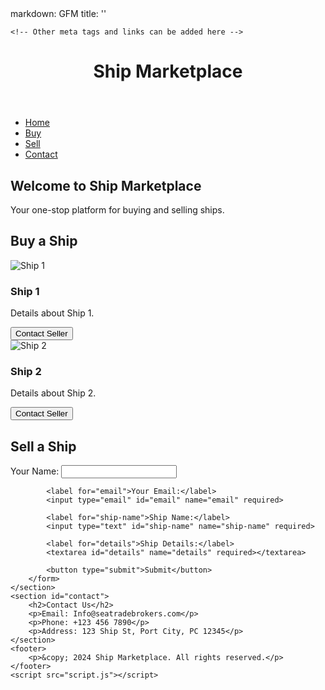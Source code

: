 <head>
markdown: GFM
title: ''   
    <meta name="viewport" content="width=device-width, initial-scale=1.0">
    
    <!-- Other meta tags and links can be added here -->
</head>
<body>
    <header>
        <h1>Ship Marketplace</h1>
    </header>
    <nav>
        <ul>
            <li><a href="#home">Home</a></li>
            <li><a href="#buy">Buy</a></li>
            <li><a href="#sell">Sell</a></li>
            <li><a href="#contact">Contact</a></li>
        </ul>
    </nav>
    <section id="home">
        <div class="hero">
            <h2>Welcome to Ship Marketplace</h2>
            <p>Your one-stop platform for buying and selling ships.</p>
        </div>
    </section>
    <section id="buy">
        <h2>Buy a Ship</h2>
        <div class="ship-list">
            <div class="ship-item">
                <img src="ship1.jpg" alt="Ship 1">
                <h3>Ship 1</h3>
                <p>Details about Ship 1.</p>
                <button>Contact Seller</button>
            </div>
            <div class="ship-item">
                <img src="ship2.jpg" alt="Ship 2">
                <h3>Ship 2</h3>
                <p>Details about Ship 2.</p>
                <button>Contact Seller</button>
            </div>
            <!-- Add more ships as needed -->
        </div>
    </section>
    <section id="sell">
        <h2>Sell a Ship</h2>
        <form id="sell-form">
            <label for="name">Your Name:</label>
            <input type="text" id="name" name="name" required>
            
            <label for="email">Your Email:</label>
            <input type="email" id="email" name="email" required>
            
            <label for="ship-name">Ship Name:</label>
            <input type="text" id="ship-name" name="ship-name" required>
            
            <label for="details">Ship Details:</label>
            <textarea id="details" name="details" required></textarea>
            
            <button type="submit">Submit</button>
        </form>
    </section>
    <section id="contact">
        <h2>Contact Us</h2>
        <p>Email: Info@seatradebrokers.com</p>
        <p>Phone: +123 456 7890</p>
        <p>Address: 123 Ship St, Port City, PC 12345</p>
    </section>
    <footer>
        <p>&copy; 2024 Ship Marketplace. All rights reserved.</p>
    </footer>
    <script src="script.js"></script>
</body>
</html>
